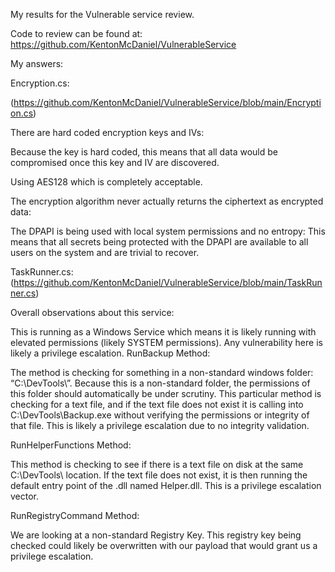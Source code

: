 My results for the Vulnerable service review.

Code to review can be found at: https://github.com/KentonMcDaniel/VulnerableService

My answers:

Encryption.cs:

(https://github.com/KentonMcDaniel/VulnerableService/blob/main/Encryption.cs)


There are hard coded encryption keys and IVs:

Because the key is hard coded, this means that all data would be compromised once this key and IV are discovered.

Using AES128 which is completely acceptable.

The encryption algorithm never actually returns the ciphertext as encrypted data:

The DPAPI is being used with local system permissions and no entropy:
This means that all secrets being protected with the DPAPI are available to all users on the system and are trivial to recover.

TaskRunner.cs:
(https://github.com/KentonMcDaniel/VulnerableService/blob/main/TaskRunner.cs)

Overall observations about this service:

This is running as a Windows Service which means it is likely running with elevated permissions (likely SYSTEM permissions). Any vulnerability here is likely a privilege escalation.
RunBackup Method:
 

The method is checking for something in a non-standard windows folder: “C:\DevTools\”. Because this is a non-standard folder, the permissions of this folder should automatically be under scrutiny. This particular method is checking for a text file, and if the text file does not exist it is calling into C:\DevTools\Backup.exe without verifying the permissions or integrity of that file. This is likely a privilege escalation due to no integrity validation.

RunHelperFunctions Method:
 

This method is checking to see if there is a text file on disk at the same C:\DevTools\ location. If the text file does not exist, it is then running the default entry point of the .dll named Helper.dll. This is a privilege escalation vector.

RunRegistryCommand Method:

We are looking at a non-standard Registry Key. This registry key being checked could likely be overwritten with our payload that would grant us a privilege escalation.
